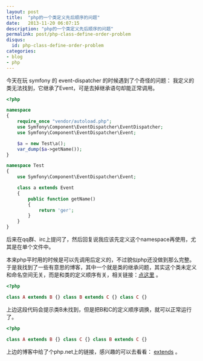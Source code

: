 ```yaml
---
layout: post
title:  "php的一个类定义先后顺序的问题"
date:   2013-11-20 06:07:15
description: "php的一个类定义先后顺序的问题"
permalink: post/php-class-define-order-problem
disqus:
  id: php-class-define-order-problem
categories:
- blog
- php
---
```


今天在玩 symfony 的 event-dispatcher 的时候遇到了个奇怪的问题：
我定义的类无法找到，它继承了Event，可是去掉继承语句却能正常调用。

```php
<?php

namespace
{
    require_once "vendor/autoload.php";
    use Symfony\Component\EventDispatcher\EventDispatcher;
    use Symfony\Component\EventDispatcher\Event;

    $a = new Test\a();
    var_dump($a->getName());
}

namespace Test
{
    use Symfony\Component\EventDispatcher\Event;

    class a extends Event
    {
        public function getName()
        {
            return 'ger';
        }
    }
}
```

后来在qq群、irc上提问了，然后回复说我应该先定义这个namespace再使用，尤其是在单个文件中。

本来php平时用的时候是可以先调用后定义的，不过貌似php还没做到那么完整。于是我找到了一些有意思的博客，其中一个就是类的继承问题，其实这个类未定义和命名空间无关，而是和类的定义顺序有关，相关链接：[点这里](http://blog.leezhong.com/tech/2011/06/15/be-careful-with-php-extends.html) 。

```php
<?php

class A extends B {} class B extends C {} class C {}
```

上边这段代码会提示类B未找到，但是把B和C的定义顺序调换，就可以正常运行了。

```php
<?php

class A extends B {} class C {} class B extends C {}
```

上边的博客中给了个php.net上的链接，感兴趣的可以去看看： [extends](http://php.net/manual/en/keyword.extends.php) 。
